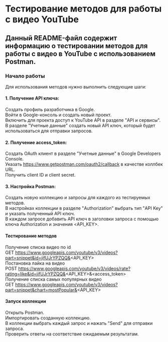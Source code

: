 # Тестирование методов для работы с видео YouTube
## Данный README-файл содержит информацию о тестировании методов для работы с видео в YouTube с использованием Postman.

### Начало работы
Для использования методов нужно выполнить следующие шаги:

#### 1. Получение API ключа:  
Создать профиль разработчика в Google.  
Войти в Google-консоль и создать новый проект.  
Включить для проекта доступ к YouTube API в разделе "API и сервисы".  
В разделе "Учетные данные" создать новый API ключ, который будет использоваться для отправки запросов.  
#### 2. Получение access_token:  
Создать OAuth клиент в разделе "Учетные данные" в Google Developers Console.  
Указать https://www.getpostman.com/oauth2/callback в качестве коллбек URL.  
Получить client ID и client secret.  
#### 3. Настройка Postman:  
Создать новую коллекцию и запросы для каждого из тестируемых методов.   
В настройках коллекции в разделе "Authorization" выбрать тип "API Key" и указать полученный API ключ.  
В каждом запросе добавить API ключ в заголовки запроса с помощью ключа Authorization и значения <API_KEY>.  
#### Тестирование методов  
Получение списка видео по id   
GET https://www.googleapis.com/youtube/v3/videos?part=snippet&id=jifUJrYPZQQ&<API_KEY>  
Постановка лайка на видео  
POST https://www.googleapis.com/youtube/v3/videos/rate?rating=like&id=jifUJrYPZQQ&<API_KEY>&<access_token>  
Получение списка самых популярных видео  
GET https://www.googleapis.com/youtube/v3/videos?part=snippet&chart=mostPopular&<API_KEY>  
#### Запуск коллекции  
Открыть Postman.  
Импортировать созданную коллекцию.  
В коллекции выбрать каждый запрос и нажать "Send" для отправки запроса.  
Проверить ответы на соответствие ожидаемым результатам.  
